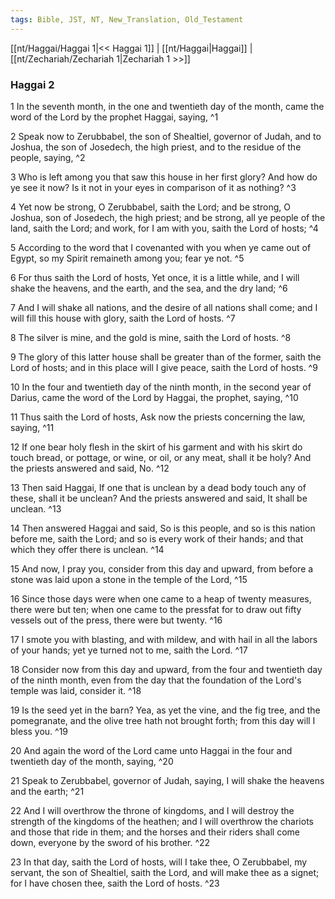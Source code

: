 ```yaml
---
tags: Bible, JST, NT, New_Translation, Old_Testament
---
```


[[nt/Haggai/Haggai 1|<< Haggai 1]] | [[nt/Haggai|Haggai]] | [[nt/Zechariah/Zechariah 1|Zechariah 1 >>]]

### Haggai 2

1 In the seventh month, in the one and twentieth day of the month, came the word of the Lord by the prophet Haggai, saying,  ^1

2 Speak now to Zerubbabel, the son of Shealtiel, governor of Judah, and to Joshua, the son of Josedech, the high priest, and to the residue of the people, saying,  ^2

3 Who is left among you that saw this house in her first glory? And how do ye see it now? Is it not in your eyes in comparison of it as nothing?  ^3

4 Yet now be strong, O Zerubbabel, saith the Lord; and be strong, O Joshua, son of Josedech, the high priest; and be strong, all ye people of the land, saith the Lord; and work, for I am with you, saith the Lord of hosts;  ^4

5 According to the word that I covenanted with you when ye came out of Egypt, so my Spirit remaineth among you; fear ye not.  ^5

6 For thus saith the Lord of hosts, Yet once, it is a little while, and I will shake the heavens, and the earth, and the sea, and the dry land;  ^6

7 And I will shake all nations, and the desire of all nations shall come; and I will fill this house with glory, saith the Lord of hosts.  ^7

8 The silver is mine, and the gold is mine, saith the Lord of hosts.  ^8

9 The glory of this latter house shall be greater than of the former, saith the Lord of hosts; and in this place will I give peace, saith the Lord of hosts.  ^9

10 In the four and twentieth day of the ninth month, in the second year of Darius, came the word of the Lord by Haggai, the prophet, saying,  ^10

11 Thus saith the Lord of hosts, Ask now the priests concerning the law, saying,  ^11

12 If one bear holy flesh in the skirt of his garment and with his skirt do touch bread, or pottage, or wine, or oil, or any meat, shall it be holy? And the priests answered and said, No.  ^12

13 Then said Haggai, If one that is unclean by a dead body touch any of these, shall it be unclean? And the priests answered and said, It shall be unclean.  ^13

14 Then answered Haggai and said, So is this people, and so is this nation before me, saith the Lord; and so is every work of their hands; and that which they offer there is unclean.  ^14

15 And now, I pray you, consider from this day and upward, from before a stone was laid upon a stone in the temple of the Lord,  ^15

16 Since those days were when one came to a heap of twenty measures, there were but ten; when one came to the pressfat for to draw out fifty vessels out of the press, there were but twenty.  ^16

17 I smote you with blasting, and with mildew, and with hail in all the labors of your hands; yet ye turned not to me, saith the Lord.  ^17

18 Consider now from this day and upward, from the four and twentieth day of the ninth month, even from the day that the foundation of the Lord\'s temple was laid, consider it.  ^18

19 Is the seed yet in the barn? Yea, as yet the vine, and the fig tree, and the pomegranate, and the olive tree hath not brought forth; from this day will I bless you.  ^19

20 And again the word of the Lord came unto Haggai in the four and twentieth day of the month, saying,  ^20

21 Speak to Zerubbabel, governor of Judah, saying, I will shake the heavens and the earth;  ^21

22 And I will overthrow the throne of kingdoms, and I will destroy the strength of the kingdoms of the heathen; and I will overthrow the chariots and those that ride in them; and the horses and their riders shall come down, everyone by the sword of his brother.  ^22

23 In that day, saith the Lord of hosts, will I take thee, O Zerubbabel, my servant, the son of Shealtiel, saith the Lord, and will make thee as a signet; for I have chosen thee, saith the Lord of hosts.  ^23

 
